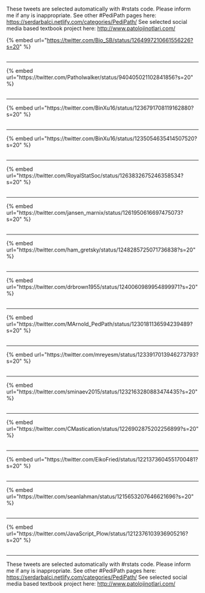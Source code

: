 

These tweets are selected automatically with #rstats code. Please inform me if any is inappropriate.
See other #PediPath pages here: https://serdarbalci.netlify.com/categories/PediPath/ 
See selected social media based textbook project here: http://www.patolojinotlari.com/

{% embed url="https://twitter.com/Bio_SB/status/1264997210661556226?s=20" %}<br>
<br>
<hr>
{% embed url="https://twitter.com/Patholwalker/status/940405021102841856?s=20" %}<br>
<br>
<hr>
{% embed url="https://twitter.com/BinXu16/status/1236791708119162880?s=20" %}<br>
<br>
<hr>
{% embed url="https://twitter.com/BinXu16/status/1235054635414507520?s=20" %}<br>
<br>
<hr>
{% embed url="https://twitter.com/RoyalStatSoc/status/1263832675246358534?s=20" %}<br>
<br>
<hr>
{% embed url="https://twitter.com/jansen_marnix/status/1261950616697475073?s=20" %}<br>
<br>
<hr>
{% embed url="https://twitter.com/ham_gretsky/status/1248285725071736838?s=20" %}<br>
<br>
<hr>
{% embed url="https://twitter.com/drbrown1955/status/1240060989954899971?s=20" %}<br>
<br>
<hr>
{% embed url="https://twitter.com/MArnold_PedPath/status/1230181136594239489?s=20" %}<br>
<br>
<hr>
{% embed url="https://twitter.com/mreyesm/status/1233917013946273793?s=20" %}<br>
<br>
<hr>
{% embed url="https://twitter.com/sminaev2015/status/1232163280883474435?s=20" %}<br>
<br>
<hr>
{% embed url="https://twitter.com/CMastication/status/1226902875202256899?s=20" %}<br>
<br>
<hr>
{% embed url="https://twitter.com/EikoFried/status/1221373604551700481?s=20" %}<br>
<br>
<hr>
{% embed url="https://twitter.com/seanlahman/status/1215653207646621696?s=20" %}<br>
<br>
<hr>
{% embed url="https://twitter.com/JavaScript_Plow/status/1212376103936905216?s=20" %}<br>
<br>
<hr>


These tweets are selected automatically with #rstats code. Please inform me if any is inappropriate.
See other #PediPath pages here: https://serdarbalci.netlify.com/categories/PediPath/ 
See selected social media based textbook project here: http://www.patolojinotlari.com/
